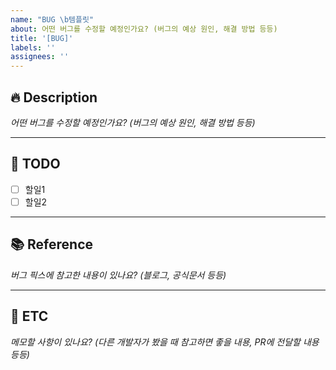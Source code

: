 ```yaml
---
name: "BUG \b템플릿"
about: 어떤 버그를 수정할 예정인가요? (버그의 예상 원인, 해결 방법 등등)
title: '[BUG]'
labels: ''
assignees: ''
---
```


## :fire: Description

_어떤 버그를 수정할 예정인가요? (버그의 예상 원인, 해결 방법 등등)_

<hr>

## :hammer: TODO

- [ ] 할일1
- [ ] 할일2

<hr>

## :books: Reference

_버그 픽스에 참고한 내용이 있나요? (블로그, 공식문서 등등)_

<hr>

## :bell: ETC

_메모할 사항이 있나요? (다른 개발자가 봤을 때 참고하면 좋을 내용, PR에 전달할 내용 등등)_
